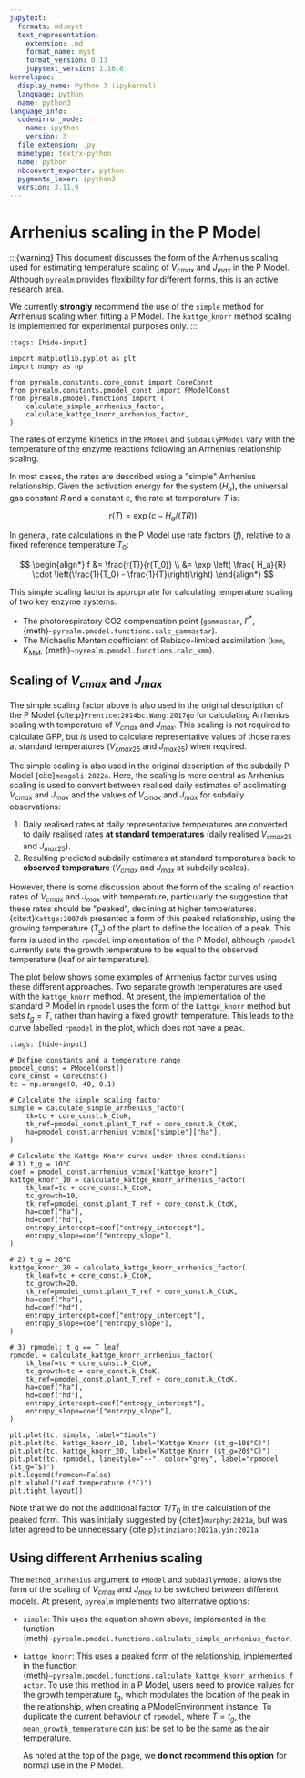 ```yaml
---
jupytext:
  formats: md:myst
  text_representation:
    extension: .md
    format_name: myst
    format_version: 0.13
    jupytext_version: 1.16.6
kernelspec:
  display_name: Python 3 (ipykernel)
  language: python
  name: python3
language_info:
  codemirror_mode:
    name: ipython
    version: 3
  file_extension: .py
  mimetype: text/x-python
  name: python
  nbconvert_exporter: python
  pygments_lexer: ipython3
  version: 3.11.9
---
```


# Arrhenius scaling in the P Model

:::{warning}
This document discusses the form of the Arrhenius scaling used for estimating
temperature scaling of $V_{cmax}$ and $J_{max}$ in the P Model. Although `pyrealm`
provides flexibility for different forms, this is an active research area.

We currently **strongly** recommend the use of the `simple` method for Arrhenius scaling
when fitting a P Model. The `kattge_knorr` method scaling is implemented for
experimental purposes only.
:::

```{code-cell} ipython3
:tags: [hide-input]

import matplotlib.pyplot as plt
import numpy as np

from pyrealm.constants.core_const import CoreConst
from pyrealm.constants.pmodel_const import PModelConst
from pyrealm.pmodel.functions import (
    calculate_simple_arrhenius_factor,
    calculate_kattge_knorr_arrhenius_factor,
)
```

The rates of enzyme kinetics in the `PModel` and `SubdailyPModel` vary with the
temperature of the enzyme reactions following an Arrhenius relationship scaling.

In most cases, the rates are described using a "simple" Arrhenius relationship. Given
the activation energy for the system ($H_a$), the universal gas constant $R$ and a
constant $c$, the rate at temperature $T$ is:

$$r(T) = \exp(c - H_a / (T R))$$

In general, rate calculations in the P Model use rate factors ($f$), relative to a fixed
reference temperature $T_0$:

$$
    \begin{align*}
        f &= \frac{r(T)}{r(T_0)} \\
          &= \exp \left( \frac{ H_a}{R} \cdot
                \left(\frac{1}{T_0} - \frac{1}{T}\right)\right)
    \end{align*}
$$

This simple scaling factor is appropriate for calculating temperature scaling of two key
enzyme systems:

* The photorespiratory CO2 compensation point (`gammastar`, $\Gamma^\ast$,
  {meth}`~pyrealm.pmodel.functions.calc_gammastar`).
* The Michaelis Menten coefficient of Rubisco-limited assimilation (`kmm`, $K_{MM}$,
  {meth}`~pyrealm.pmodel.functions.calc_kmm`).

## Scaling of $V_{cmax}$ and $J_{max}$

The simple scaling factor above is also used in the original description of the P Model
{cite:p}`Prentice:2014bc,Wang:2017go` for calculating Arrhenius scaling with temperature
of $V_{cmax}$ and $J_{max}$. This scaling is not required to calculate GPP, but *is*
used to calculate representative values of those rates at standard temperatures
($V_{cmax25}$ and $J_{max25}$) when required.

The simple scaling is also used in the original description of the subdaily P Model
{cite}`mengoli:2022a`. Here, the scaling is more central as Arrhenius scaling is used to
convert between realised daily estimates of acclimating $V_{cmax}$ and $J_{max}$ and the
values of $V_{cmax}$ and $J_{max}$ for subdaily observations:

1. Daily realised rates at daily representative temperatures are converted to daily
   realised rates **at standard temperatures** (daily realised $V_{cmax25}$ and
   $J_{max25}$).
2. Resulting predicted subdaily estimates at standard temperatures back to **observed
   temperature** ($V_{cmax}$ and $J_{max}$ at subdaily scales).

However, there is some discussion about the form of the scaling of reaction rates of
$V_{cmax}$ and $J_{max}$ with temperature, particularly the suggestion that these rates
should be "peaked", declining at higher temperatures. {cite:t}`Kattge:2007db` presented
a form of this peaked relationship, using the growing temperature ($T_g$) of the plant
to define the location of a peak. This form is used in the `rpmodel` implementation of
the P Model, although `rpmodel` currently sets the growth temperature to be equal to the
observed temperature (leaf or air temperature).

The plot below shows some examples of Arrhenius factor curves using these different
approaches. Two separate growth temperatures are used with the `kattge_knorr` method. At
present, the implementation of the standard P Model in `rpmodel` uses the form of the
`kattge_knorr` method but sets $t_g=T$, rather than having a fixed growth temperature.
This leads to the curve labelled `rpmodel` in the plot, which does not have a peak.

```{code-cell} ipython3
:tags: [hide-input]

# Define constants and a temperature range
pmodel_const = PModelConst()
core_const = CoreConst()
tc = np.arange(0, 40, 0.1)

# Calculate the simple scaling factor
simple = calculate_simple_arrhenius_factor(
    tk=tc + core_const.k_CtoK,
    tk_ref=pmodel_const.plant_T_ref + core_const.k_CtoK,
    ha=pmodel_const.arrhenius_vcmax["simple"]["ha"],
)

# Calculate the Kattge Knorr curve under three conditions:
# 1) t_g = 10°C
coef = pmodel_const.arrhenius_vcmax["kattge_knorr"]
kattge_knorr_10 = calculate_kattge_knorr_arrhenius_factor(
    tk_leaf=tc + core_const.k_CtoK,
    tc_growth=10,
    tk_ref=pmodel_const.plant_T_ref + core_const.k_CtoK,
    ha=coef["ha"],
    hd=coef["hd"],
    entropy_intercept=coef["entropy_intercept"],
    entropy_slope=coef["entropy_slope"],
)

# 2) t_g = 20°C
kattge_knorr_20 = calculate_kattge_knorr_arrhenius_factor(
    tk_leaf=tc + core_const.k_CtoK,
    tc_growth=20,
    tk_ref=pmodel_const.plant_T_ref + core_const.k_CtoK,
    ha=coef["ha"],
    hd=coef["hd"],
    entropy_intercept=coef["entropy_intercept"],
    entropy_slope=coef["entropy_slope"],
)

# 3) rpmodel: t_g == T_leaf
rpmodel = calculate_kattge_knorr_arrhenius_factor(
    tk_leaf=tc + core_const.k_CtoK,
    tc_growth=tc + core_const.k_CtoK,
    tk_ref=pmodel_const.plant_T_ref + core_const.k_CtoK,
    ha=coef["ha"],
    hd=coef["hd"],
    entropy_intercept=coef["entropy_intercept"],
    entropy_slope=coef["entropy_slope"],
)

plt.plot(tc, simple, label="Simple")
plt.plot(tc, kattge_knorr_10, label="Kattge Knorr ($t_g=10$°C)")
plt.plot(tc, kattge_knorr_20, label="Kattge Knorr ($t_g=20$°C)")
plt.plot(tc, rpmodel, linestyle="--", color="grey", label="rpmodel ($t_g=T$)")
plt.legend(frameon=False)
plt.xlabel("Leaf temperature (°C)")
plt.tight_layout()
```

Note that we do not the additional factor $T/T_0$ in the calculation of the peaked form.
This was initially suggested by {cite:t}`murphy:2021a`, but was later agreed to be
unnecessary {cite:p}`stinziano:2021a,yin:2021a`

## Using different Arrhenius scaling

The `method_arrhenius` argument to `PModel` and `SubdailyPModel` allows the form of the
scaling of $V_{cmax}$ and $J_{max}$ to be switched between different models. At present,
`pyrealm` implements two alternative options:

* `simple`: This uses the equation shown above, implemented in the function
  {meth}`~pyrealm.pmodel.functions.calculate_simple_arrhenius_factor`.
* `kattge_knorr`: This uses a peaked form of the relationship, implemented in the
  function {meth}`~pyrealm.pmodel.functions.calculate_kattge_knorr_arrhenius_factor`. To
  use this method in a P Model, users need to provide values for the growth temperature
  $t_g$, which modulates the location of the peak in the relationship, when creating a
  PModelEnvironment instance. To duplicate the current behaviour of `rpmodel`, where
  $T=t_g$, the `mean_growth_temperature` can just be set to be the same as the
  air temperature.

  As noted at the top of the page, we **do not recommend this option** for normal use in
  the P Model.

